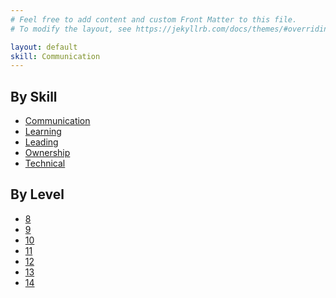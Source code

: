 ```yaml
---
# Feel free to add content and custom Front Matter to this file.
# To modify the layout, see https://jekyllrb.com/docs/themes/#overriding-theme-defaults

layout: default
skill: Communication
---
```

## By Skill

<ul>
    <li>
      <a href="{{ site.baseurl }}/skills/communication">Communication</a>
    </li>
    <li>
      <a href="{{ site.baseurl }}/skills/learning">Learning</a>
    </li>
    <li>
      <a href="{{ site.baseurl }}/skills/leading">Leading</a>
    </li>
    <li>
      <a href="{{ site.baseurl }}/skills/ownership">Ownership</a>
    </li>
    <li>
      <a href="{{ site.baseurl }}/skills/technical">Technical</a>
    </li>
</ul>

## By Level

<ul>
    <li>
      <a href="{{ site.baseurl }}/level/8">8</a>
    </li>
    <li>
      <a href="{{ site.baseurl }}/level/9">9</a>
    </li>
    <li>
      <a href="{{ site.baseurl }}/level/10">10</a>
    </li>
    <li>
      <a href="{{ site.baseurl }}/level/11">11</a>
    </li>
    <li>
      <a href="{{ site.baseurl }}/level/12">12</a>
    </li>
    <li>
      <a href="{{ site.baseurl }}/level/13">13</a>
    </li>
    <li>
      <a href="{{ site.baseurl }}/level/14">14</a>
    </li>
</ul>
